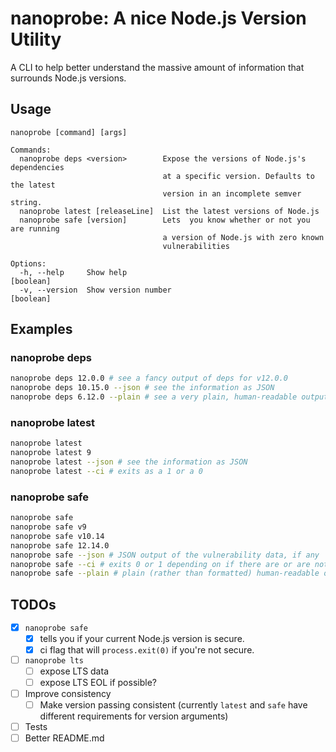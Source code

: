 # nanoprobe: A nice Node.js Version Utility

A CLI to help better understand the massive amount of information that surrounds Node.js versions.

## Usage

```text
nanoprobe [command] [args]

Commands:
  nanoprobe deps <version>        Expose the versions of Node.js's dependencies
                                  at a specific version. Defaults to the latest
                                  version in an incomplete semver string.
  nanoprobe latest [releaseLine]  List the latest versions of Node.js
  nanoprobe safe [version]        Lets  you know whether or not you are running
                                  a version of Node.js with zero known
                                  vulnerabilities

Options:
  -h, --help     Show help                                             [boolean]
  -v, --version  Show version number                                   [boolean]
```

## Examples

### nanoprobe deps

```bash
nanoprobe deps 12.0.0 # see a fancy output of deps for v12.0.0
nanoprobe deps 10.15.0 --json # see the information as JSON
nanoprobe deps 6.12.0 --plain # see a very plain, human-readable output rather than a fancy one
```

### nanoprobe latest

```bash
nanoprobe latest
nanoprobe latest 9
nanoprobe latest --json # see the information as JSON
nanoprobe latest --ci # exits as a 1 or a 0
```

### nanoprobe safe

```bash
nanoprobe safe
nanoprobe safe v9
nanoprobe safe v10.14
nanoprobe safe 12.14.0
nanoprobe safe --json # JSON output of the vulnerability data, if any
nanoprobe safe --ci # exits 0 or 1 depending on if there are or are not vulnerabilities, respectively
nanoprobe safe --plain # plain (rather than formatted) human-readable output
```

## TODOs

- [x] `nanoprobe safe`
  - [x] tells you if your current Node.js version is secure.
  - [x] ci flag that will `process.exit(0)` if you're not secure.
- [ ] `nanoprobe lts`
  - [ ] expose LTS data
  - [ ] expose LTS EOL if possible?
- [ ] Improve consistency
  - [ ] Make version passing consistent (currently `latest` and `safe` have different requirements for version arguments)
- [ ] Tests
- [ ] Better README.md
